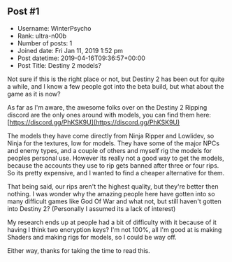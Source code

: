 ## Post #1
- Username: WinterPsycho
- Rank: ultra-n00b
- Number of posts: 1
- Joined date: Fri Jan 11, 2019 1:52 pm
- Post datetime: 2019-04-16T09:36:57+00:00
- Post Title: Destiny 2 models?

Not sure if this is the right place or not, but Destiny 2 has been out for quite a while, and I know a few people got into the beta build, but what about the game as it is now?

As far as I'm aware, the awesome folks over on the Destiny 2 Ripping discord are the only ones around with models, you can find them here: [https://discord.gg/PhKSK9U](https://discord.gg/PhKSK9U)

The models they have come directly from Ninja Ripper and Lowlidev, so Ninja for the textures, low for models. They have some of the major NPCs and enemy types, and a couple of others and myself rig the models for peoples personal use. However its really not a good way to get the models, because the accounts they use to rip gets banned after three or four rips. So its pretty expensive, and I wanted to find a cheaper alternative for them.

That being said, our rips aren't the highest quality, but they're better then nothing. I was wonder why the amazing people here have gotten into so many difficult games like God Of War and what not, but still haven't gotten into Destiny 2? (Personally I assumed its a lack of interest)

My research ends up at people had a bit of difficulty with it because of it having I think two encryption keys? I'm not 100%, all I'm good at is making Shaders and making rigs for models, so I could be way off.

Either way, thanks for taking the time to read this.
